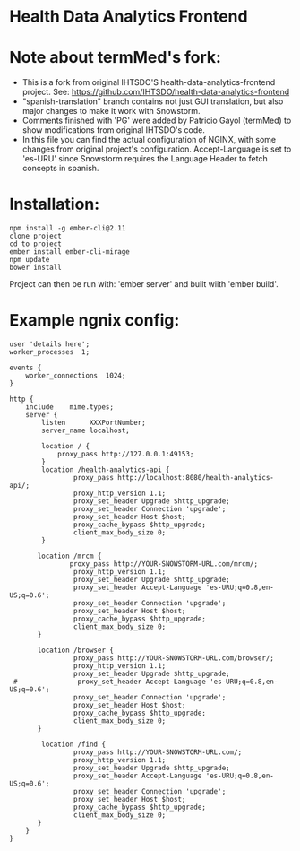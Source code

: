
# Health Data Analytics Frontend

# Note about termMed's fork:
- This is a fork from original IHTSDO'S health-data-analytics-frontend project. See: https://github.com/IHTSDO/health-data-analytics-frontend
- "spanish-translation" branch contains not just GUI translation, but also major changes to make it work with Snowstorm.
- Comments finished with 'PG' were added by Patricio Gayol (termMed) to show modifications from original IHTSDO's code.
- In this file you can find the actual configuration of NGINX, with some changes from original project's configuration. Accept-Language is set to 'es-URU' since Snowstorm requires the Language Header to fetch concepts in spanish.

# Installation:
    npm install -g ember-cli@2.11
    clone project
    cd to project
    ember install ember-cli-mirage
    npm update
    bower install

Project can then be run with: 'ember server' and built wiith 'ember build'.

# Example ngnix config:


```
user 'details here';
worker_processes  1;
 
events {
    worker_connections  1024;
}
 
http {
	include    mime.types;
	server {
        listen      XXXPortNumber;
        server_name localhost;

        location / {
            proxy_pass http://127.0.0.1:49153;
        }
        location /health-analytics-api {
                proxy_pass http://localhost:8080/health-analytics-api/;
                proxy_http_version 1.1;
                proxy_set_header Upgrade $http_upgrade;
                proxy_set_header Connection 'upgrade';
                proxy_set_header Host $host;
                proxy_cache_bypass $http_upgrade;
                client_max_body_size 0;
        }

       location /mrcm {
               proxy_pass http://YOUR-SNOWSTORM-URL.com/mrcm/;
                proxy_http_version 1.1;
                proxy_set_header Upgrade $http_upgrade;
                proxy_set_header Accept-Language 'es-URU;q=0.8,en-US;q=0.6';
                proxy_set_header Connection 'upgrade';
                proxy_set_header Host $host;
                proxy_cache_bypass $http_upgrade;
                client_max_body_size 0;
       }

       location /browser {
                proxy_pass http://YOUR-SNOWSTORM-URL.com/browser/;
                proxy_http_version 1.1;
                proxy_set_header Upgrade $http_upgrade;
 #               proxy_set_header Accept-Language 'es-URU;q=0.8,en-US;q=0.6';
                proxy_set_header Connection 'upgrade';
                proxy_set_header Host $host;
                proxy_cache_bypass $http_upgrade;
                client_max_body_size 0;
       }

        location /find {
                proxy_pass http://YOUR-SNOWSTORM-URL.com/;
                proxy_http_version 1.1;
                proxy_set_header Upgrade $http_upgrade;
                proxy_set_header Accept-Language 'es-URU;q=0.8,en-US;q=0.6';
                proxy_set_header Connection 'upgrade';
                proxy_set_header Host $host;
                proxy_cache_bypass $http_upgrade;
                client_max_body_size 0;
       }
    }
}
```
